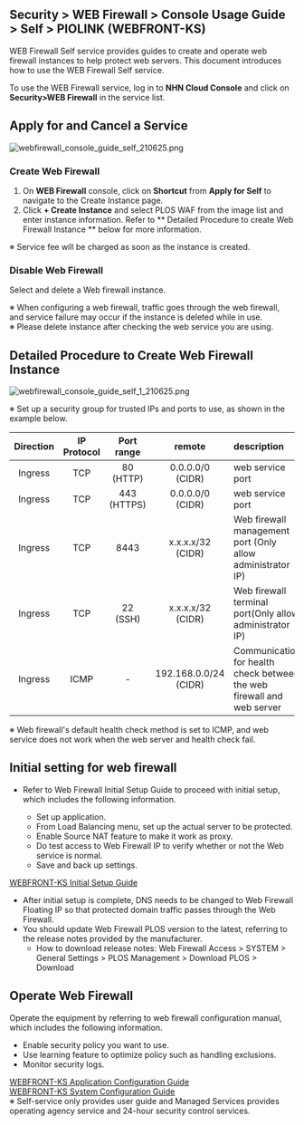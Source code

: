 ## Security > WEB Firewall > Console Usage Guide > Self > PIOLINK (WEBFRONT-KS)

WEB Firewall Self service provides guides to create and operate web firewall instances to help protect web servers. 
This document introduces how to use the WEB Firewall Self service.

To use the WEB Firewall service, log in to **NHN Cloud Console** and click on **Security>WEB Firewall** in the service list.

## Apply for and Cancel a Service

![webfirewall\_console\_guide\_self\_210625.png](https://static.toastoven.net/prod_web_firewall/webfirewall_console_guide_self_220613.png)

### Create Web Firewall

1. On **WEB Firewall** console, click on **Shortcut** from **Apply for Self** to navigate to the Create Instance page.
2. Click **+ Create Instance** and select PLOS WAF from the image list and enter instance information. Refer to ** Detailed Procedure to create Web Firewall Instance ** below for more information.

※ Service fee will be charged as soon as the instance is created.

### Disable Web Firewall

Select and delete a Web firewall instance.

※ When configuring a web firewall, traffic goes through the web firewall, and service failure may occur if the instance is deleted while in use.<BR>
※ Please delete instance after checking the web service you are using.

## Detailed Procedure to Create Web Firewall Instance

![webfirewall\_console\_guide\_self\_1\_210625.png](https://static.toastoven.net/prod_web_firewall/webfirewall_console_guide_self_piolink_230904.png)

※ Set up a security group for trusted IPs and ports to use, as shown in the example below.

| Direction | IP Protocol | Port range | remote | description | 
| :-------: | :-----: | :---: | :---: | :--- | 
| Ingress | TCP | 80 (HTTP) | 0.0.0.0/0 (CIDR) | web service port | 
| Ingress | TCP | 443 (HTTPS) | 0.0.0.0/0 (CIDR) | web service port | 
| Ingress | TCP | 8443 | x.x.x.x/32 (CIDR) | Web firewall management port (Only allow administrator IP)| 
| Ingress | TCP | 22 (SSH) | x.x.x.x/32 (CIDR) | Web firewall terminal port(Only allow administrator IP)| 
| Ingress | ICMP | - | 192.168.0.0/24 (CIDR) | Communication for health check between the web firewall and web server |

※ Web firewall's default health check method is set to ICMP, and web service does not work when the web server and health check fail.

## Initial setting for web firewall

* Refer to Web Firewall Initial Setup Guide to proceed with initial setup, which includes the following information.

  * Set up application.
  * From Load Balancing menu, set up the actual server to be protected.
  * Enable Source NAT feature to make it work as proxy.
  * Do test access to Web Firewall IP to verify whether or not the Web service is normal.
  * Save and back up settings.

[WEBFRONT-KS Initial Setup Guide](https://static.toastoven.net/prod_web_firewall/WEBFRONT-KS_초기%20설정%20가이드.pdf)
* After initial setup is complete, DNS needs to be changed to Web Firewall Floating IP so that protected domain traffic passes through the Web Firewall. 
* You should update Web Firewall PLOS version to the latest, referring to the release notes provided by the manufacturer. 
    * How to download release notes: Web Firewall Access > SYSTEM > General Settings > PLOS Management > Download PLOS > Download

## Operate Web Firewall

Operate the equipment by referring to web firewall configuration manual, which includes the following information.

* Enable security policy you want to use.
* Use learning feature to optimize policy such as handling exclusions.
* Monitor security logs.

[WEBFRONT-KS Application Configuration Guide](https://static.toastoven.net/prod_web_firewall/WEBFRONT-KS_애플리케이션%20구성%20설명서.pdf) <BR>
[WEBFRONT-KS System Configuration Guide](https://static.toastoven.net/prod_web_firewall/WEBFRONT-KS_시스템%20구성%20설명서.pdf) <BR>
※ Self-service only provides user guide and Managed Services provides operating agency service and 24-hour security control services. 
